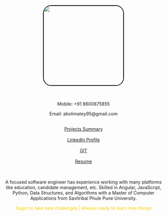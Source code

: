 <div style="height:500px">
    <div>
      <div>
        <center>
          <img src="/images/my_pic.jpg" style="width:250px;border-radius:10%;border:2px solid #000;">
        </center>
      </div>
      <div style="text-align:center;">
        <br><br>
        <p>Mobile: +91 8600875855</p>
        <p>Email: abolimatey95@gmail.com</p>
        <br>
        <a href="https://bit.ly/3hZSZPe" target="_blank">Projects Summary</a><br><br>
        <a href="https://www.linkedin.com/in/abolimatey"  target="_blank">LinkedIn Profile</a> <br><br>
        <a href="https://github.com/AboliMatey?tab=repositories"  target="_blank">GIT</a><br><br>
        <a href="https://bit.ly/34rTBFn"  target="_blank">Resume</a>
        <br><br>
      </div>
    </div>
    <br>
    <div style="text-align:center;">
      <p>A focused software engineer has experience working with many platforms like education, candidate management, etc. Skilled in Angular, JavaScript, Python, Data Structures, and Algorithms with a Master of Computer Applications from Savitribai Phule Pune University.</p>
      <p style="color:#ffcc00">Eager to take new challenges  |  Always ready to learn new things  </p>
    </div>
</div>